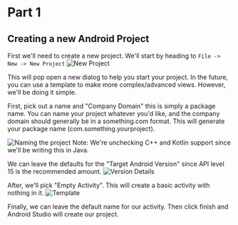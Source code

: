 # Part 1
## Creating a new Android Project

First we'll need to create a new project. We'll start by heading to `File -> New -> New Project`
![New Project](https://i.imgur.com/phqFnvE.jpg)

This will pop open a new dialog to help you start your project. In the future, you can use a template to make more complex/advanced views. However, we'll be doing it simple.

First, pick out a name and "Company Domain" this is simply a package name. You can name your project whatever you'd like, and the company domain should generally be in a something.com format. This will generate your package name (com.something.yourproject).

![Naming the project](https://i.imgur.com/UO18M77.jpg)
Note: We're unchecking C++ and Kotlin support since we'll be writing this in Java.


We can leave the defaults for the "Target Android Version" since API level 15 is the recommended amount.
![Version Details](https://i.imgur.com/tF7VUKS.jpg)

After, we'll pick "Empty Activity". This will create a basic activity with nothing in it.
![Template](https://i.imgur.com/ySmEBV6.jpg)

Finally, we can leave the default name for our activity. Then click finish and Android Studio will create our project.
